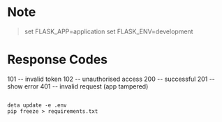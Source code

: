 # Note

> set FLASK_APP=application
> set FLASK_ENV=development


# Response Codes

101 -- invalid token
102 -- unauthorised access
200 -- successful
201 -- show error
401 -- invalid request (app tampered)

```

deta update -e .env
pip freeze > requirements.txt